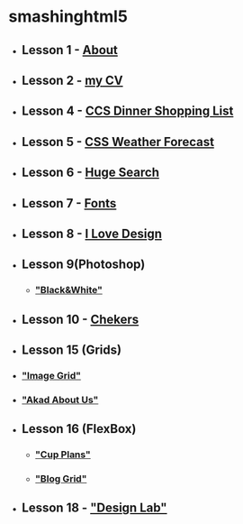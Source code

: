 # smashinghtml5

+ ## **Lesson 1** - [About](https://damianakremenchug.github.io/newsmashinghtml5/1)
+ ## **Lesson 2** - [my CV](https://damianakremenchug.github.io/newsmashinghtml5/2)
+ ## **Lesson 4** - [CCS Dinner Shopping List](https://damianakremenchug.github.io/newsmashinghtml5/4)
+ ## **Lesson 5** - [CSS Weather Forecast](https://damianakremenchug.github.io/newsmashinghtml5/5)
+ ## **Lesson 6** - [Huge Search](https://damianakremenchug.github.io/newsmashinghtml5/6)
+ ## **Lesson 7** - [Fonts](https://damianakremenchug.github.io/newsmashinghtml5/7)
+ ## **Lesson 8** - [I Love Design](https://damianakremenchug.github.io/newsmashinghtml5/8)
+ ## **Lesson 9(Photoshop)**
  + ### ["Black&White"](https://damianakremenchug.github.io/newsmashinghtml5/9/index.html)
+ ## **Lesson 10** - [Chekers](https://damianakremenchug.github.io/newsmashinghtml5/10)
+ ## **Lesson 15 (Grids)** 
 + ### ["Image Grid"](https://damianakremenchug.github.io/newsmashinghtml5/15/1)
 + ### ["Akad About Us"](https://damianakremenchug.github.io/newsmashinghtml5/15/2)
+ ## **Lesson 16 (FlexBox)** 
  + ### ["Cup Plans"](https://damianakremenchug.github.io/newsmashinghtml5/16/1)
  + ### ["Blog Grid"](https://damianakremenchug.github.io/newsmashinghtml5/16/2)
+ ## **Lesson 18** - ["Design Lab"](https://damianakremenchug.github.io/newsmashinghtml5/18)